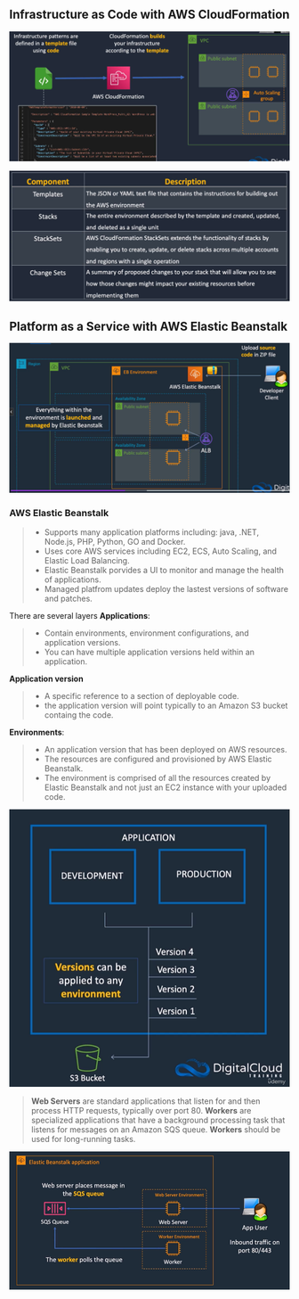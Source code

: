 ## Infrastructure as Code with AWS CloudFormation

![alt text](./Images/image1.png)

![alt text](./Images/image2.png)


## Platform as a Service with AWS Elastic Beanstalk

![alt text](./Images/image3.png)

### AWS Elastic Beanstalk
> - Supports many application platforms including: java, .NET, Node.js, PHP, Python, GO and Docker.
> - Uses core AWS services including EC2, ECS, Auto Scaling, and Elastic Load Balancing.
> - Elastic Beanstalk porvides a UI to monitor and manage the health of applications.
> - Managed platfrom updates deploy the lastest versions of software and patches.

There are several layers
 **Applications**:
> - Contain environments, environment configurations, and application versions.
> - You can have multiple application versions held within an application.

 **Application version**
> - A specific reference to a section of deployable code.
> - the application version will point typically to an Amazon S3 bucket containg the code.

 **Environments**:
> - An application version that has been deployed on AWS resources.
> - The resources are configured and provisioned by AWS Elastic Beanstalk.
> - The environment is comprised of all the resources created by Elastic Beanstalk and not just an EC2 instance with your uploaded code.

![alt text](./Images/image4.png)

> **Web Servers** are standard applications that listen for and then process HTTP requests, typically over port 80.
> **Workers** are specialized applications that have a background processing task that listens for messages on an Amazon SQS queue.
> **Workers** should be used for long-running tasks.

![alt text](./Images/image5.png)
